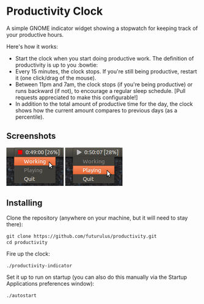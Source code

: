 Productivity Clock
==================

A simple GNOME indicator widget showing a stopwatch for keeping track of your
productive hours.

Here's how it works:

 * Start the clock when you start doing productive work. The definition of
   productivity is up to you :bowtie:
 * Every 15 minutes, the clock stops. If you're still being productive, restart
   it (one click/drag of the mouse).
 * Between 11pm and 7am, the clock stops (if you're being productive) or runs
   backward (if not), to encourage a regular sleep schedule. [Pull requests
   appreciated to make this configurable!]
 * In addition to the total amount of productive time for the day, the clock
   shows how the current amount compares to previous days (as a percentile).

Screenshots
-----------

![Clocking in](/screenshots/start.png)
![Clocking out](/screenshots/stop.png)

Installing
----------

Clone the repository (anywhere on your machine, but it will need to stay
there):

    git clone https://github.com/futurulus/productivity.git
    cd productivity

Fire up the clock:

    ./productivity-indicator

Set it up to run on startup (you can also do this manually via the Startup
Applications preferences window):

    ./autostart
